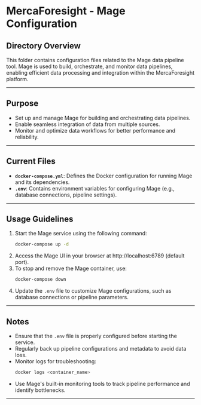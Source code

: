 # MercaForesight - Mage Configuration

## **Directory Overview**
This folder contains configuration files related to the Mage data pipeline tool. Mage is used to build, orchestrate, and monitor data pipelines, enabling efficient data processing and integration within the MercaForesight platform.

---

## **Purpose**
- Set up and manage Mage for building and orchestrating data pipelines.
- Enable seamless integration of data from multiple sources.
- Monitor and optimize data workflows for better performance and reliability.

---

## **Current Files**
- **`docker-compose.yml`**: Defines the Docker configuration for running Mage and its dependencies.
- **`.env`**: Contains environment variables for configuring Mage (e.g., database connections, pipeline settings).

---

## **Usage Guidelines**
1. Start the Mage service using the following command:
   ```bash
   docker-compose up -d
   ```
2. Access the Mage UI in your browser at http://localhost:6789 (default port).
3. To stop and remove the Mage container, use:
   ```bash
   docker-compose down
   ```
4. Update the `.env` file to customize Mage configurations, such as database connections or pipeline parameters.

---

## **Notes**
- Ensure that the `.env` file is properly configured before starting the service.
- Regularly back up pipeline configurations and metadata to avoid data loss.
- Monitor logs for troubleshooting:
   ```bash
   docker logs <container_name>
   ```
- Use Mage's built-in monitoring tools to track pipeline performance and identify bottlenecks.

---